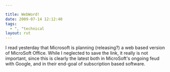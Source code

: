 ```yaml
---

title: WebWord!
date: 2009-07-14 12:12:40
tags:
  - ", "technical
layout: rut
---
```


I read yesterday that Microsoft is planning (releasing?) a web based version of MicroSoft Office.  While I neglected to save the link, it really is not important, since this is clearly the latest both in MicroSoft's ongoing feud with Google, and in their end-goal of subscription based software.

